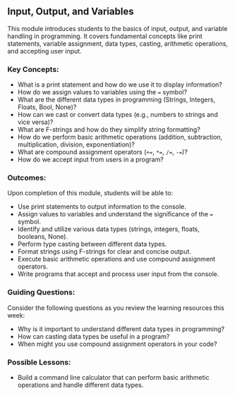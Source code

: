 ## Input, Output, and Variables

This module introduces students to the basics of input, output, and variable handling in programming. It covers fundamental concepts like print statements, variable assignment, data types, casting, arithmetic operations, and accepting user input.

### Key Concepts:

- What is a print statement and how do we use it to display information?
- How do we assign values to variables using the `=` symbol?
- What are the different data types in programming (Strings, Integers, Floats, Bool, None)?
- How can we cast or convert data types (e.g., numbers to strings and vice versa)?
- What are F-strings and how do they simplify string formatting?
- How do we perform basic arithmetic operations (addition, subtraction, multiplication, division, exponentiation)?
- What are compound assignment operators (`+=`, `*=`, `/=`, `-=`)?
- How do we accept input from users in a program?

### Outcomes:

Upon completion of this module, students will be able to:

- Use print statements to output information to the console.
- Assign values to variables and understand the significance of the `=` symbol.
- Identify and utilize various data types (strings, integers, floats, booleans, None).
- Perform type casting between different data types.
- Format strings using F-strings for clear and concise output.
- Execute basic arithmetic operations and use compound assignment operators.
- Write programs that accept and process user input from the console.

### Guiding Questions:

Consider the following questions as you review the learning resources this week:

- Why is it important to understand different data types in programming?
- How can casting data types be useful in a program?
- When might you use compound assignment operators in your code?

### Possible Lessons:

- Build a command line calculator that can perform basic arithmetic operations and handle different data types.